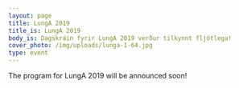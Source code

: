 ```yaml
---
layout: page
title: LungA 2019
title_is: LungA 2019
body_is: Dagskráin fyrir LungA 2019 verður tilkynnt fljótlega!
cover_photo: /img/uploads/lunga-1-64.jpg
type: event
---
```

The program for LungA 2019 will be announced soon!
